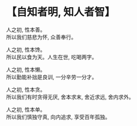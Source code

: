 # 【自知者明, 知人者智】

人之初, 性本善。  
所以我们慈悲为怀, 众善奉行。

人之初, 性本馋。  
所以民以食为天。人生在世, 吃喝两字。

人之初, 性本懒。  
所以勤能补拙是良训, 一分辛劳一分才。

人之初, 性本贪。  
所以我们有时贪得无厌, 舍本求末, 舍近求远, 舍内求外。

人之初, 性本单。  
所以我们慎独守真, 向内追求, 享受百年孤独。
